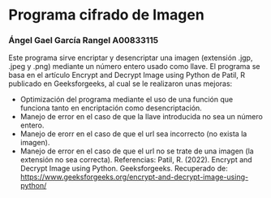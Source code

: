 # Programa cifrado de Imagen
### Ángel Gael García Rangel A00833115
Este programa sirve encriptar y desencriptar una imagen (extensión .jgp, .jpeg y .png) mediante un número entero usado como llave.
El programa se basa en el artículo Encrypt and Decrypt Image using Python de Patil, R publicado en Geeksforgeeks, al cual se le realizaron unas mejoras:
- Optimización del programa mediante el uso de una función que funciona tanto en encriptación como desencriptación.
- Manejo de error en el caso de que la llave introducida no sea un número entero.
- Manejo de erorr en el caso de que el url sea incorrecto (no exista la imagen).
- Manejo de error en el caso de que el url no se trate de una imagen (la extensión no sea correcta).
Referencias: Patil, R. (2022). Encrypt and Decrypt Image using Python. Geeksforgeeks. Recuperado de: https://www.geeksforgeeks.org/encrypt-and-decrypt-image-using-python/ 
